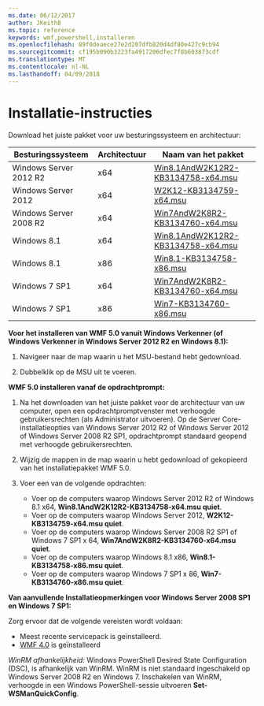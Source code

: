 ```yaml
---
ms.date: 06/12/2017
author: JKeithB
ms.topic: reference
keywords: wmf,powershell,installeren
ms.openlocfilehash: 89f0deaece27e2d207dfb820d4df80e427c9cb94
ms.sourcegitcommit: cf195b090b3223fa4917206dfec7f0b603873cdf
ms.translationtype: MT
ms.contentlocale: nl-NL
ms.lasthandoff: 04/09/2018
---
```

# <a name="installation-instructions"></a>Installatie-instructies

Download het juiste pakket voor uw besturingssysteem en architectuur:

| Besturingssysteem       | Architectuur | Naam van het pakket              |
|------------------------|--------------|---------------------------|
| Windows Server 2012 R2 | x64      | [Win8.1AndW2K12R2-KB3134758-x64.msu](http://go.microsoft.com/fwlink/?LinkId=717507) |
| Windows Server 2012    | x64      | [W2K12-KB3134759-x64.msu](http://go.microsoft.com/fwlink/?LinkId=717506) |
| Windows Server 2008 R2 | x64      | [Win7AndW2K8R2-KB3134760-x64.msu](http://go.microsoft.com/fwlink/?LinkId=717504) |
| Windows 8.1            | x64          | [Win8.1AndW2K12R2-KB3134758-x64.msu](http://go.microsoft.com/fwlink/?LinkId=717507) |
| Windows 8.1            | x86          | [Win8.1-KB3134758-x86.msu](http://go.microsoft.com/fwlink/?LinkID=717963) |
| Windows 7 SP1          | x64          | [Win7AndW2K8R2-KB3134760-x64.msu](http://go.microsoft.com/fwlink/?LinkId=717504) |
| Windows 7 SP1          | x86          | [Win7-KB3134760-x86.msu](http://go.microsoft.com/fwlink/?LinkID=717962) |


**Voor het installeren van WMF 5.0 vanuit Windows Verkenner (of Windows Verkenner in Windows Server 2012 R2 en Windows 8.1):**

1. Navigeer naar de map waarin u het MSU-bestand hebt gedownload.

2. Dubbelklik op de MSU uit te voeren.

**WMF 5.0 installeren vanaf de opdrachtprompt:**

1. Na het downloaden van het juiste pakket voor de architectuur van uw computer, open een opdrachtpromptvenster met verhoogde gebruikersrechten (als Administrator uitvoeren). Op de Server Core-installatieopties van Windows Server 2012 R2 of Windows Server 2012 of Windows Server 2008 R2 SP1, opdrachtprompt standaard geopend met verhoogde gebruikersrechten.

2. Wijzig de mappen in de map waarin u hebt gedownload of gekopieerd van het installatiepakket WMF 5.0.

3. Voer een van de volgende opdrachten:
    - Voer op de computers waarop Windows Server 2012 R2 of Windows 8.1 x64, **Win8.1AndW2K12R2-KB3134758-x64.msu quiet**.
    - Voer op de computers waarop Windows Server 2012, **W2K12-KB3134759-x64.msu quiet**.
    - Voer op de computers waarop Windows Server 2008 R2 SP1 of Windows 7 SP1 x 64, **Win7AndW2K8R2-KB3134760-x64.msu quiet**.
    - Voer op de computers waarop Windows 8.1 x86, **Win8.1-KB3134758-x86.msu quiet**.
    - Voer op de computers waarop Windows 7 SP1 x 86, **Win7-KB3134760-x86.msu quiet**.

**Van aanvullende Installatieopmerkingen voor Windows Server 2008 SP1 en Windows 7 SP1:**

Zorg ervoor dat de volgende vereisten wordt voldaan:
- Meest recente servicepack is geïnstalleerd.
- [WMF 4.0](http://www.microsoft.com/en-us/download/details.aspx?id=40855) is geïnstalleerd

*WinRM afhankelijkheid:* Windows PowerShell Desired State Configuration (DSC), is afhankelijk van WinRM. WinRM is niet standaard ingeschakeld op Windows Server 2008 R2 en Windows 7. Inschakelen van WinRM, verhoogde in een Windows PowerShell-sessie uitvoeren **Set-WSManQuickConfig**.